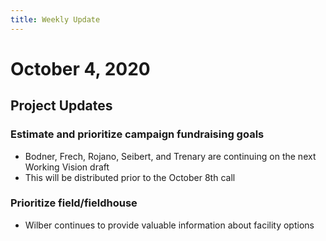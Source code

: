 ```yaml
---
title: Weekly Update
---
```

# October 4, 2020

## Project Updates
### Estimate and prioritize campaign fundraising goals
- Bodner, Frech, Rojano, Seibert, and Trenary are continuing on the next Working Vision draft
- This will be distributed prior to the October 8th call

### Prioritize field/fieldhouse
- Wilber continues to provide valuable information about facility options
